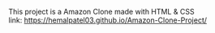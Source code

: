 This project is a Amazon Clone made with HTML & CSS <br>
link: https://hemalpatel03.github.io/Amazon-Clone-Project/
